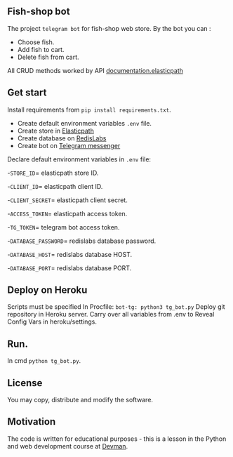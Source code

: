 ## Fish-shop bot
The project `telegram bot` for fish-shop web store. 
By the bot you can :
- Choose fish.
- Add fish to cart.
- Delete fish from cart.

All CRUD methods worked by API [documentation.elasticpath](https://documentation.elasticpath.com/commerce-cloud/docs/concepts/index.html)
## Get start
Install requirements from ```pip install requirements.txt```.

- Create default environment variables ```.env``` file.
- Create store in  [Elasticpath](https://www.elasticpath.com/)
- Create database on [RedisLabs](https://redislabs.com/)
- Create bot on [Telegram messenger](https://web.telegram.org/#/login)

Declare default environment variables in ```.env``` file:

-`STORE_ID`= elasticpath store ID.

-`CLIENT_ID`= elasticpath client ID.

-`CLIENT_SECRET`= elasticpath client secret.

-`ACCESS_TOKEN`= elasticpath access token.
    
-`TG_TOKEN`= telegram bot access token.

-`DATABASE_PASSWORD`= redislabs database password.

-`DATABASE_HOST`= redislabs database HOST.

-`DATABASE_PORT`= redislabs database PORT.

## Deploy on Heroku
Scripts must be specified In Procfile:
`bot-tg: python3 tg_bot.py`
Deploy git repository in Heroku server.
Carry over all variables from .env to Reveal Config Vars in heroku/settings.

## Run.
In cmd ```python tg_bot.py```.

## License
You may copy, distribute and modify the software.

## Motivation
The code is written for educational purposes - this is a lesson in the Python and web development course at [Devman](https://dvmn.org).